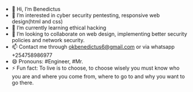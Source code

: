 - 👋 Hi, I’m Benedictus
- 👀 I’m interested in cyber security pentesting, responsive web design(html and css)
- 🌱 I’m currently learning ethical hacking
- 💞️ I’m looking to collaborate on web design, implementing better security policies and network security.
- 📫 Contact me through okbenedictus6@gmail.com or via whatsapp +254758986977
- 😄 Pronouns: #Engineer, #Mr. 
- ⚡ Fun fact: To live is to choose, to choose wisely you must know who you are and where you come from, where to go to and why you want to go there.

<!---
D-upe/D-upe is a ✨ special ✨ repository because its `README.md` (this file) appears on your GitHub profile.
You can click the Preview link to take a look at your changes.
--->

